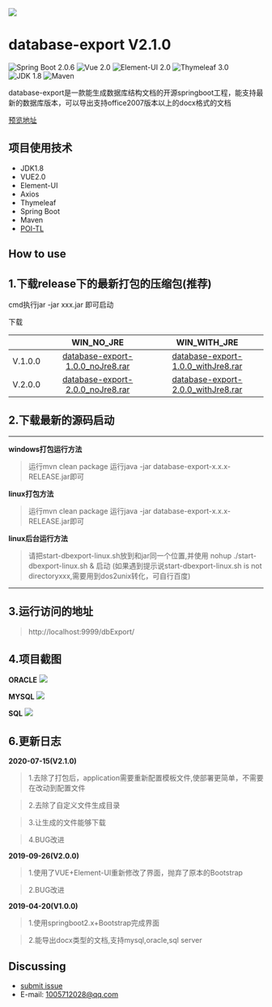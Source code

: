 ![](https://github.com/miniministar/database-export/blob/master/screenshot/fav.png?raw=true)

**database-export V2.1.0**
=========================

![Spring Boot 2.0.6](https://img.shields.io/badge/Spring%20Boot-2.0.6-brightgreen.svg)
![Vue 2.0](https://img.shields.io/badge/Vue-2.0-green.svg)
![Element-UI 2.0](https://img.shields.io/badge/ElementUI-2.0-green.svg)
![Thymeleaf 3.0](https://img.shields.io/badge/Thymeleaf-3.0-yellow.svg)
![JDK 1.8](https://img.shields.io/badge/JDK-1.8-brightgreen.svg)
![Maven](https://img.shields.io/badge/Maven-3.5.0-yellowgreen.svg)

database-export是一款能生成数据库结构文档的开源springboot工程，能支持最新的数据库版本，可以导出支持office2007版本以上的docx格式的文档

[预览地址](https://colorfatty.club/dbExport/)

项目使用技术
------------

* JDK1.8
* VUE2.0
* Element-UI
* Axios
* Thymeleaf
* Spring Boot
* Maven
* [POI-TL](http://deepoove.com/poi-tl)

How to use
------------




## 1.下载release下的最新打包的压缩包(推荐)


cmd执行jar -jar xxx.jar 即可启动

下载

|            |     WIN_NO_JRE                    |  WIN_WITH_JRE                           
| -------    |     :-----:                       |     :----:                              |
| V.1.0.0    | [database-export-1.0.0_noJre8.rar](https://github.com/miniministar/database-export/releases/download/1.0.0/database-export-1.0.0_noJre8.rar)  |   [database-export-1.0.0_withJre8.rar](https://github.com/miniministar/database-export/releases/download/1.0.0/database-export-1.0.0_withJre8.rar)    |
| V.2.0.0    | [database-export-2.0.0_noJre8.rar](https://github.com/miniministar/database-export/releases/download/2.0.0/database-export-2.0.0_noJre8.rar)      |   [database-export-2.0.0_withJre8.rar](https://github.com/miniministar/database-export/releases/download/2.0.0/database-export-2.0.0_withJre8.rar)    |



## 2.下载最新的源码启动

------------

**windows打包运行方法**
>运行mvn clean package
运行java -jar database-export-x.x.x-RELEASE.jar即可



**linux打包方法**
>运行mvn clean package
运行java -jar database-export-x.x.x-RELEASE.jar即可

**linux后台运行方法**
>请把start-dbexport-linux.sh放到和jar同一个位置,并使用
>nohup ./start-dbexport-linux.sh & 
>启动
(如果遇到提示说start-dbexport-linux.sh is not directoryxxx,需要用到dos2unix转化，可自行百度)


------------




## 3.运行访问的地址


> http://localhost:9999/dbExport/



## 4.项目截图

**ORACLE**
![](https://github.com/miniministar/database-export/blob/master/screenshot/v2/indexv2-1.png?raw=true)

**MYSQL**
![](https://github.com/miniministar/database-export/blob/master/screenshot/v2/indexv2-2.png?raw=true)

**SQL**
![](https://github.com/miniministar/database-export/blob/master/screenshot/v2/indexv2-3.png?raw=true)

## 6.更新日志


**2020-07-15(V2.1.0)**

>1.去除了打包后，application需要重新配置模板文件,使部署更简单，不需要在改动到配置文件

>2.去除了自定义文件生成目录

>3.让生成的文件能够下载

>4.BUG改进

**2019-09-26(V2.0.0)**

>1.使用了VUE+Element-UI重新修改了界面，抛弃了原本的Bootstrap

>2.BUG改进

**2019-04-20(V1.0.0)**

>1.使用springboot2.x+Bootstrap完成界面

>2.能导出docx类型的文档,支持mysql,oracle,sql server

Discussing
----------

- [submit issue](https://github.com/miniministar/database-export/issues/new)
- E-mail: 1005712028@qq.com
